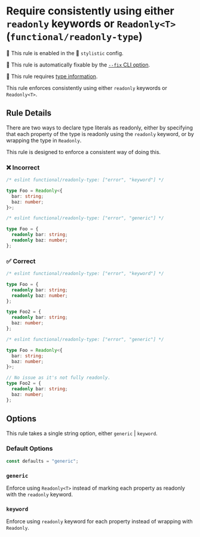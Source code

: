 # Require consistently using either `readonly` keywords or `Readonly<T>` (`functional/readonly-type`)

💼 This rule is enabled in the 🎨 `stylistic` config.

🔧 This rule is automatically fixable by the [`--fix` CLI option](https://eslint.org/docs/latest/user-guide/command-line-interface#--fix).

💭 This rule requires [type information](https://typescript-eslint.io/linting/typed-linting).

<!-- end auto-generated rule header -->

This rule enforces consistently using either `readonly` keywords or `Readonly<T>`.

## Rule Details

There are two ways to declare type literals as readonly, either by specifying that each
property of the type is readonly using the `readonly` keyword, or by wrapping the type
in `Readonly`.

This rule is designed to enforce a consistent way of doing this.

### ❌ Incorrect

<!-- eslint-skip -->

```ts
/* eslint functional/readonly-type: ["error", "keyword"] */

type Foo = Readonly<{
  bar: string;
  baz: number;
}>;
```

<!-- eslint-skip -->

```ts
/* eslint functional/readonly-type: ["error", "generic"] */

type Foo = {
  readonly bar: string;
  readonly baz: number;
};
```

### ✅ Correct

```ts
/* eslint functional/readonly-type: ["error", "keyword"] */

type Foo = {
  readonly bar: string;
  readonly baz: number;
};

type Foo2 = {
  readonly bar: string;
  baz: number;
};
```

```ts
/* eslint functional/readonly-type: ["error", "generic"] */

type Foo = Readonly<{
  bar: string;
  baz: number;
}>;

// No issue as it's not fully readonly.
type Foo2 = {
  readonly bar: string;
  baz: number;
};
```

## Options

This rule takes a single string option, either `generic` | `keyword`.

### Default Options

```ts
const defaults = "generic";
```

### `generic`

Enforce using `Readonly<T>` instead of marking each property as readonly with the `readonly` keyword.

### `keyword`

Enforce using `readonly` keyword for each property instead of wrapping with `Readonly`.
